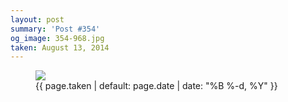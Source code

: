 ```yaml
---
layout: post
summary: 'Post #354'
og_image: 354-968.jpg
taken: August 13, 2014
---
```


<figure class="post">
 <img sizes="(min-width: 700px) 50vw, calc(100vw - 2rem)" src="{{ site.assets_url }}/354-484.jpg" srcset="{{ site.assets_url }}/354-968.jpg 968w, {{ site.assets_url }}/354-726.jpg 726w, {{ site.assets_url }}/354-484.jpg 484w, {{ site.assets_url }}/354-242.jpg 242w"/>
 <figcaption>
  <time>
   {{ page.taken | default: page.date | date: "%B %-d, %Y" }}
  </time>
 </figcaption>
</figure>
